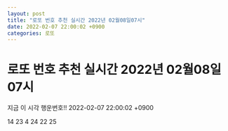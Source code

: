 ```yaml
---
layout: post
title: "로또 번호 추천 실시간 2022년 02월08일07시"
date: 2022-02-07 22:00:02 +0900
categories: 로또
---
```


# 로또 번호 추천 실시간 2022년 02월08일07시

지금 이 시각 행운번호!! 2022-02-07 22:00:02 +0900

 14  23  4  24  22  25 

